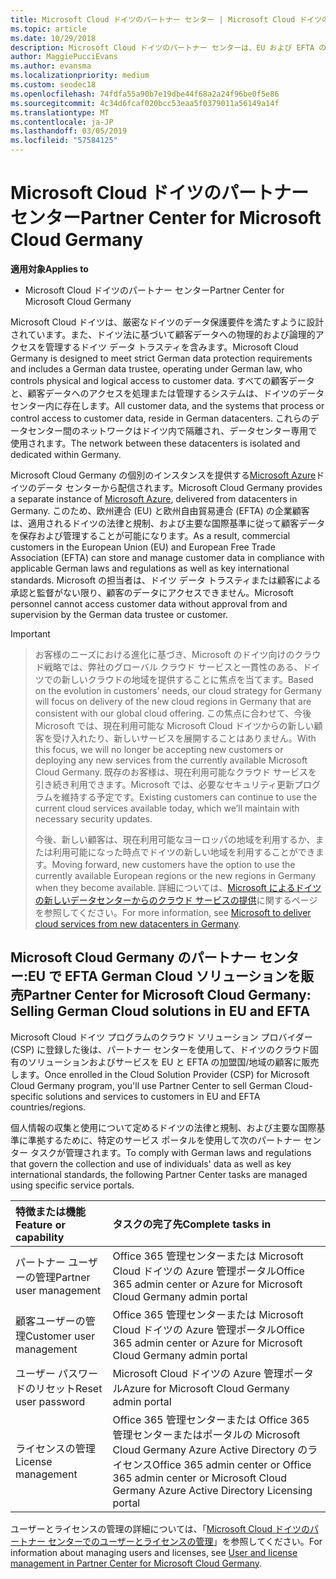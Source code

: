 ```yaml
---
title: Microsoft Cloud ドイツのパートナー センター | Microsoft Cloud ドイツのパートナー センター
ms.topic: article
ms.date: 10/29/2018
description: Microsoft Cloud ドイツのパートナー センターは、EU および EFTA の加盟国の顧客に Microsoft クラウド ソリューションを販売する Microsoft パートナー向けのビジネス ポータルです。
author: MaggiePucciEvans
ms.author: evansma
ms.localizationpriority: medium
ms.custom: seodec18
ms.openlocfilehash: 74fdfa55a90b7e19dbe44f68a2a24f96be0f5e86
ms.sourcegitcommit: 4c34d6fcaf020bcc53eaa5f0379011a56149a14f
ms.translationtype: MT
ms.contentlocale: ja-JP
ms.lasthandoff: 03/05/2019
ms.locfileid: "57584125"
---
```

# <a name="partner-center-for-microsoft-cloud-germany"></a><span data-ttu-id="0588e-103">Microsoft Cloud ドイツのパートナー センター</span><span class="sxs-lookup"><span data-stu-id="0588e-103">Partner Center for Microsoft Cloud Germany</span></span>

<span data-ttu-id="0588e-104">**適用対象**</span><span class="sxs-lookup"><span data-stu-id="0588e-104">**Applies to**</span></span>

-  <span data-ttu-id="0588e-105">Microsoft Cloud ドイツのパートナー センター</span><span class="sxs-lookup"><span data-stu-id="0588e-105">Partner Center for Microsoft Cloud Germany</span></span>

<span data-ttu-id="0588e-106">Microsoft Cloud ドイツは、厳密なドイツのデータ保護要件を満たすように設計されています。また、ドイツ法に基づいて顧客データへの物理的および論理的アクセスを管理するドイツ データ トラスティを含みます。</span><span class="sxs-lookup"><span data-stu-id="0588e-106">Microsoft Cloud Germany is designed to meet strict German data protection requirements and includes a German data trustee, operating under German law, who controls physical and logical access to customer data.</span></span> <span data-ttu-id="0588e-107">すべての顧客データと、顧客データへのアクセスを処理または管理するシステムは、ドイツのデータセンター内に存在します。</span><span class="sxs-lookup"><span data-stu-id="0588e-107">All customer data, and the systems that process or control access to customer data, reside in German datacenters.</span></span> <span data-ttu-id="0588e-108">これらのデータセンター間のネットワークはドイツ内で隔離され、データセンター専用で使用されます。</span><span class="sxs-lookup"><span data-stu-id="0588e-108">The network between these datacenters is isolated and dedicated within Germany.</span></span>

<span data-ttu-id="0588e-109">Microsoft Cloud Germany の個別のインスタンスを提供する[Microsoft Azure](https://go.microsoft.com/fwlink/?linkid=847992)ドイツのデータ センターから配信されます。</span><span class="sxs-lookup"><span data-stu-id="0588e-109">Microsoft Cloud Germany provides a separate instance of [Microsoft Azure](https://go.microsoft.com/fwlink/?linkid=847992), delivered from datacenters in Germany.</span></span> <span data-ttu-id="0588e-110">このため、欧州連合 (EU) と欧州自由貿易連合 (EFTA) の企業顧客は、適用されるドイツの法律と規制、および主要な国際基準に従って顧客データを保存および管理することが可能になります。</span><span class="sxs-lookup"><span data-stu-id="0588e-110">As a result, commercial customers in the European Union (EU) and European Free Trade Association (EFTA) can store and manage customer data in compliance with applicable German laws and regulations as well as key international standards.</span></span> <span data-ttu-id="0588e-111">Microsoft の担当者は、ドイツ データ トラスティまたは顧客による承認と監督がない限り、顧客のデータにアクセスできません。</span><span class="sxs-lookup"><span data-stu-id="0588e-111">Microsoft personnel cannot access customer data without approval from and supervision by the German data trustee or customer.</span></span>

> [!IMPORTANT]

> <span data-ttu-id="0588e-112">お客様のニーズにおける進化に基づき、Microsoft のドイツ向けのクラウド戦略では、弊社のグローバル クラウド サービスと一貫性のある、ドイツでの新しいクラウドの地域を提供することに焦点を当てます。</span><span class="sxs-lookup"><span data-stu-id="0588e-112">Based on the evolution in customers’ needs, our cloud strategy for Germany will focus on delivery of the new cloud regions in Germany that are consistent with our global cloud offering.</span></span> <span data-ttu-id="0588e-113">この焦点に合わせて、今後 Microsoft では、現在利用可能な Microsoft Cloud ドイツからの新しい顧客を受け入れたり、新しいサービスを展開することはありません。</span><span class="sxs-lookup"><span data-stu-id="0588e-113">With this focus, we will no longer be accepting new customers or deploying any new services from the currently available Microsoft Cloud Germany.</span></span> <span data-ttu-id="0588e-114">既存のお客様は、現在利用可能なクラウド サービスを引き続き利用できます。Microsoft では、必要なセキュリティ更新プログラムを維持する予定です。</span><span class="sxs-lookup"><span data-stu-id="0588e-114">Existing customers can continue to use the current cloud services available today, which we’ll maintain with necessary security updates.</span></span> 
> 
> <span data-ttu-id="0588e-115">今後、新しい顧客は、現在利用可能なヨーロッパの地域を利用するか、または利用可能になった時点でドイツの新しい地域を利用することができます。</span><span class="sxs-lookup"><span data-stu-id="0588e-115">Moving forward, new customers have the option to use the currently available European regions or the new regions in Germany when they become available.</span></span> <span data-ttu-id="0588e-116">詳細については、[Microsoft によるドイツの新しいデータセンターからのクラウド サービスの提供](https://news.microsoft.com/europe/2018/08/31/microsoft-to-deliver-cloud-services-from-new-datacentres-in-germany-in-2019-to-meet-evolving-customer-needs/)に関するページを参照してください。</span><span class="sxs-lookup"><span data-stu-id="0588e-116">For more information, see [Microsoft to deliver cloud services from new datacenters in Germany](https://news.microsoft.com/europe/2018/08/31/microsoft-to-deliver-cloud-services-from-new-datacentres-in-germany-in-2019-to-meet-evolving-customer-needs/).</span></span> 


## <a name="partner-center-for-microsoft-cloud-germany-selling-german-cloud-solutions-in-eu-and-efta"></a><span data-ttu-id="0588e-117">Microsoft Cloud Germany のパートナー センター:EU で EFTA German Cloud ソリューションを販売</span><span class="sxs-lookup"><span data-stu-id="0588e-117">Partner Center for Microsoft Cloud Germany: Selling German Cloud solutions in EU and EFTA</span></span>

<span data-ttu-id="0588e-118">Microsoft Cloud ドイツ プログラムのクラウド ソリューション プロバイダー (CSP) に登録した後は、パートナー センターを使用して、ドイツのクラウド固有のソリューションおよびサービスを EU と EFTA の加盟国/地域の顧客に販売します。</span><span class="sxs-lookup"><span data-stu-id="0588e-118">Once enrolled in the Cloud Solution Provider (CSP) for Microsoft Cloud Germany program, you'll use Partner Center to sell German Cloud-specific solutions and services to customers in EU and EFTA countries/regions.</span></span> 

<span data-ttu-id="0588e-119">個人情報の収集と使用について定めるドイツの法律と規制、および主要な国際基準に準拠するために、特定のサービス ポータルを使用して次のパートナー センター タスクが管理されます。</span><span class="sxs-lookup"><span data-stu-id="0588e-119">To comply with German laws and regulations that govern the collection and use of individuals' data as well as key international standards, the following Partner Center tasks are managed using specific service portals.</span></span> 

<span data-ttu-id="0588e-120">特徴または機能</span><span class="sxs-lookup"><span data-stu-id="0588e-120">Feature or capability</span></span> | <span data-ttu-id="0588e-121">タスクの完了先</span><span class="sxs-lookup"><span data-stu-id="0588e-121">Complete tasks in</span></span>
:--- | :---
<span data-ttu-id="0588e-122">パートナー ユーザーの管理</span><span class="sxs-lookup"><span data-stu-id="0588e-122">Partner user management</span></span> | <span data-ttu-id="0588e-123">Office 365 管理センターまたは Microsoft Cloud ドイツの Azure 管理ポータル</span><span class="sxs-lookup"><span data-stu-id="0588e-123">Office 365 admin center or Azure for Microsoft Cloud Germany admin portal</span></span>
<span data-ttu-id="0588e-124">顧客ユーザーの管理</span><span class="sxs-lookup"><span data-stu-id="0588e-124">Customer user management</span></span> | <span data-ttu-id="0588e-125">Office 365 管理センターまたは Microsoft Cloud ドイツの Azure 管理ポータル</span><span class="sxs-lookup"><span data-stu-id="0588e-125">Office 365 admin center or Azure for Microsoft Cloud Germany admin portal</span></span>
<span data-ttu-id="0588e-126">ユーザー パスワードのリセット</span><span class="sxs-lookup"><span data-stu-id="0588e-126">Reset user password</span></span> | <span data-ttu-id="0588e-127">Microsoft Cloud ドイツの Azure 管理ポータル</span><span class="sxs-lookup"><span data-stu-id="0588e-127">Azure for Microsoft Cloud Germany admin portal</span></span>
<span data-ttu-id="0588e-128">ライセンスの管理</span><span class="sxs-lookup"><span data-stu-id="0588e-128">License management</span></span> | <span data-ttu-id="0588e-129">Office 365 管理センターまたは Office 365 管理センターまたはポータルの Microsoft Cloud Germany Azure Active Directory のライセンス</span><span class="sxs-lookup"><span data-stu-id="0588e-129">Office 365 admin center or Office 365 admin center or Microsoft Cloud Germany Azure Active Directory Licensing portal</span></span>


<span data-ttu-id="0588e-130">ユーザーとライセンスの管理の詳細については、「[Microsoft Cloud ドイツのパートナー センターでのユーザーとライセンスの管理](user-management-in-partner-center-for-microsoft-cloud-germany.md)」を参照してください。</span><span class="sxs-lookup"><span data-stu-id="0588e-130">For information about managing users and licenses, see [User and license management in Partner Center for Microsoft Cloud Germany](user-management-in-partner-center-for-microsoft-cloud-germany.md).</span></span>


